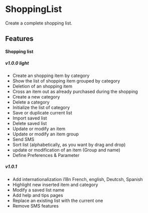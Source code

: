 # ShoppingList
Create a complete shopping list.

## Features
#### Shopping list
##### v1.0.0 light
- Create an shopping item by category
- Show the list of shopping item grouped by category
- Deletion of an shopping item
- Cross an item out as already purchased during the shopping 
- Create a new category
- Delete a category
- Initialize the list of category
- Save or duplicate current list
- Import saved list
- Delete saved list
- Update or modify an item
- Update or modify an item group
- Send SMS
- Sort list (alphabetically, as you want by drag and drop)
- update or modification of an item (Group and name)
- Define Preferences & Parameter

##### v1.0.1 
- Add internationalization i18n French, english, Deutcsh, Spanish
- Highlight new inserted item and category
- Modify a saved list name
- Add help and tips pages
- Replace an existing list with the current one
- Remove SMS features
